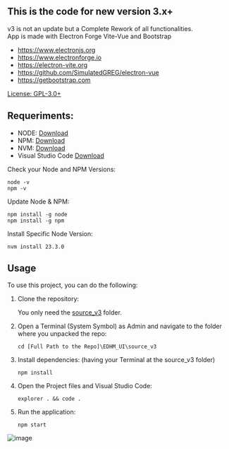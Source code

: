 ## This is the code for new version 3.x+

v3 is not an update but a Complete Rework of all functionalities.<br>
App is made with Electron Forge Vite-Vue and Bootstrap

* https://www.electronjs.org
* https://www.electronforge.io
* https://electron-vite.org
* https://github.com/SimulatedGREG/electron-vue
* https://getbootstrap.com

[License: GPL-3.0+](https://raw.githubusercontent.com/BlueMystical/EDHM_UI/main/license.txt)

## Requeriments:
- NODE:   [Download](https://nodejs.org/en/download/prebuilt-installer)
- NPM:    [Download](https://docs.npmjs.com/cli/v11/commands/npm)
- NVM:    [Download](https://github.com/coreybutler/nvm-windows/releases/latest)
- Visual Studio Code [Download](https://code.visualstudio.com/)

Check your Node and NPM Versions:
```
node -v
npm -v
```

Update Node & NPM:
```
npm install -g node
npm install -g npm
```

Install Specific Node Version:
```
nvm install 23.3.0
```

## Usage

To use this project, you can do the following:

1. Clone the repository:
   
    You only need the [source_v3](https://github.com/BlueMystical/EDHM_UI/tree/main/source_v3) folder.

2. Open a Terminal (System Symbol) as Admin and navigate to the folder where you unpacked the repo:
   ```
   cd [Full Path to the Repo]\EDHM_UI\source_v3
   ```
3. Install dependencies: (having your Terminal at the source_v3 folder)
   ```
   npm install
   ```
4. Open the Project files and Visual Studio Code:
   ```
   explorer . && code .
   ```  
5. Run the application:
   ```
   npm start
   ```
![image](https://github.com/user-attachments/assets/c6e5950f-9039-45f3-b9f5-09ffa508fde2)

